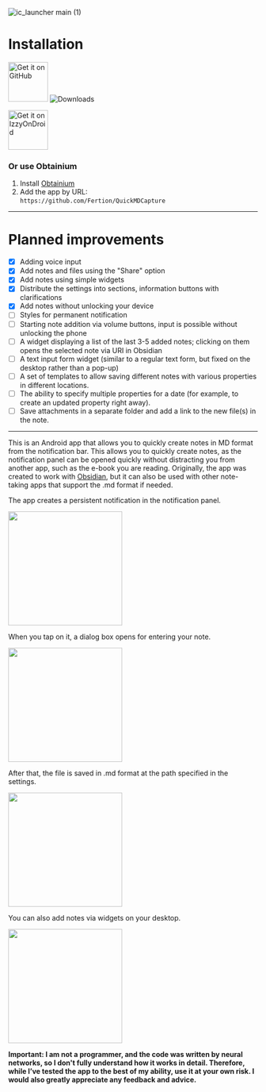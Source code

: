 ![ic_launcher main (1)](https://github.com/user-attachments/assets/dbfb65c5-6e39-4880-8392-8965f19c87ea)

# Installation

[<img src="https://github.com/user-attachments/assets/d34542fa-ba2b-43ed-a942-a73a66f69529"
    alt="Get it on GitHub"
    height="80">](https://github.com/Fertion/QuickMDCapture/releases/latest)
![Downloads](https://img.shields.io/github/downloads/Fertion/QuickMDCapture/total)

[<img src="https://github.com/user-attachments/assets/92977259-9255-4689-8e2a-173309a85b7f"
    alt="Get it on IzzyOnDroid"
    height="80">](https://apt.izzysoft.de/fdroid/index/apk/com.example.quickmdcapture)

### Or use Obtainium

1. Install [Obtainium](https://github.com/ImranR98/Obtainium/blob/main/README.md#installation)
2. Add the app by URL:  
   `https://github.com/Fertion/QuickMDCapture`

---

# Planned improvements

- [x] Adding voice input
- [x] Add notes and files using the "Share" option
- [x] Add notes using simple widgets
- [x] Distribute the settings into sections, information buttons with clarifications
- [x] Add notes without unlocking your device
- [ ] Styles for permanent notification
- [ ] Starting note addition via volume buttons, input is possible without unlocking the phone
- [ ] A widget displaying a list of the last 3-5 added notes; clicking on them opens the selected note via URI in Obsidian
- [ ] A text input form widget (similar to a regular text form, but fixed on the desktop rather than a pop-up)
- [ ] A set of templates to allow saving different notes with various properties in different locations.
- [ ] The ability to specify multiple properties for a date (for example, to create an updated property right away).
- [ ] Save attachments in a separate folder and add a link to the new file(s) in the note.

---

This is an Android app that allows you to quickly create notes in MD format from the notification bar. This allows you to quickly create notes, as the notification panel can be opened quickly without distracting you from another app, such as the e-book you are reading. Originally, the app was created to work with [Obsidian](https://obsidian.md/), but it can also be used with other note-taking apps that support the .md format if needed.

The app creates a persistent notification in the notification panel.

<img src="https://github.com/user-attachments/assets/23ae3d30-35bd-4b33-b49f-4b7ba2d5f1bd" width="230"/>

When you tap on it, a dialog box opens for entering your note.

<img src="https://github.com/user-attachments/assets/6688ea07-d264-42a6-82c2-f8b0b7e8e596" width="230"/>

After that, the file is saved in .md format at the path specified in the settings.

<img src="https://github.com/user-attachments/assets/d09754d5-a94b-43e2-80c6-9d8f68ba55f9" width="230"/>

You can also add notes via widgets on your desktop.

<img src="https://github.com/user-attachments/assets/ca0be0b9-4801-4bdf-a56d-3b93da9b2e7c" width="230"/>

**Important: I am not a programmer, and the code was written by neural networks, so I don't fully understand how it works in detail. Therefore, while I’ve tested the app to the best of my ability, use it at your own risk. I would also greatly appreciate any feedback and advice.**
